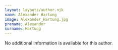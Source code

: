 ```yaml
---
layout: layouts/author.njk
name: Alexander Hartung
image: Alexander_Hartung.jpg
prename: Alexander
surname: Hartung
---
```

No additional information is available for this author.
